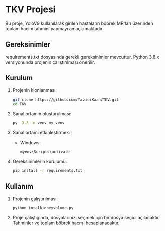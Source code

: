 # TKV Projesi

Bu proje, YoloV9 kullanılarak girilen hastaların böbrek MR'ları üzerinden toplam hacim tahmini yapmayı amaçlamaktadır.

## Gereksinimler
requirements.txt dosyasında gerekli gereksinimler mevcuttur. Python 3.8.x versiyonunda projenin çalıştırılması önerilir.

## Kurulum

1. Projenin klonlanması:
    ```sh
    git clone https://github.com/YaziciKaan/TKV.git
    cd TKV
    ```

2. Sanal ortamın oluşturulması:
    ```sh
    py -3.8 -m venv my_venv
    ```

3. Sanal ortamı etkinleştirmek:
    - Windows:
        ```sh
        myenv\Scripts\activate
        ```

4. Gereksinimlerin kurulumu:
    ```sh
    pip install -r requirements.txt
    ```
## Kullanım

1. Projenin çalıştırılması:
    ```sh
    python totalkidneyvolume.py
    ```

2. Proje çalıştığında, dosyalarınızı seçmek için bir dosya seçici açılacaktır. Tahminler ve toplam böbrek hacmi hesaplanacaktır.
